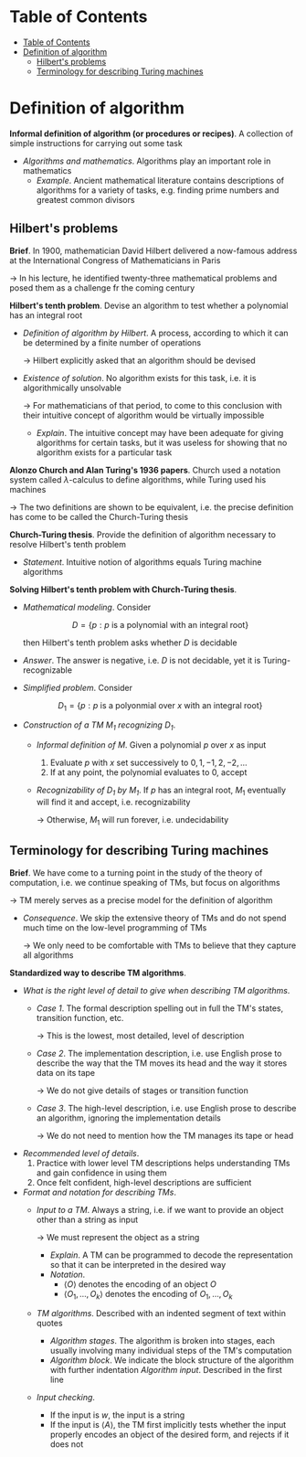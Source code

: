 <!-- TOC titleSize:1 tabSpaces:2 depthFrom:1 depthTo:6 withLinks:1 updateOnSave:1 orderedList:0 skip:0 title:1 charForUnorderedList:* -->
# Table of Contents
- [Table of Contents](#table-of-contents)
- [Definition of algorithm](#definition-of-algorithm)
  - [Hilbert's problems](#hilberts-problems)
  - [Terminology for describing Turing machines](#terminology-for-describing-turing-machines)
<!-- /TOC -->

# Definition of algorithm
**Informal definition of algorithm (or procedures or recipes)**. A collection of simple instructions for carrying out some task
* *Algorithms and mathematics*. Algorithms play an important role in mathematics
    * *Example*. Ancient mathematical literature contains descriptions of algorithms for a variety of tasks, e.g. finding prime numbers and greatest common divisors

## Hilbert's problems
**Brief**. In 1900, mathematician David Hilbert delivered a now-famous address at the International Congress of Mathematicians in Paris

$\to$ In his lecture, he identified twenty-three mathematical problems and posed them as a challenge fr the coming century

**Hilbert's tenth problem**. Devise an algorithm to test whether a polynomial has an integral root
* *Definition of algorithm by Hilbert*. A process, according to which it can be determined by a finite number of operations

    $\to$ Hilbert explicitly asked that an algorithm should be devised
* *Existence of solution*. No algorithm exists for this task, i.e. it is algorithmically unsolvable

    $\to$ For mathematicians of that period, to come to this conclusion with their intuitive concept of algorithm would be virtually impossible
    * *Explain*. The intuitive concept may have been adequate for giving algorithms for certain tasks, but it was useless for showing that no algorithm exists for a particular task

**Alonzo Church and Alan Turing's 1936 papers**. Church used a notation system called $\lambda$-calculus to define algorithms, while Turing used his machines

$\to$ The two definitions are shown to be equivalent, i.e. the precise definition has come to be called the Church-Turing thesis

**Church-Turing thesis**. Provide the definition of algorithm necessary to resolve Hilbert's tenth problem
* *Statement*. Intuitive notion of algorithms equals Turing machine algorithms

**Solving Hilbert's tenth problem with Church-Turing thesis**.
* *Mathematical modeling*. Consider

    $$D=\{p:p\text{ is a polynomial with an integral root}\}$$

    then Hilbert's tenth problem asks whether $D$ is decidable
* *Answer*. The answer is negative, i.e. $D$ is not decidable, yet it is Turing-recognizable
* *Simplified problem*. Consider

    $$D_1=\{p:p\text{ is a polyonmial over }x\text{ with an integral root}\}$$

* *Construction of a TM $M_1$ recognizing $D_1$*. 
    * *Informal definition of $M$*. Given a polynomial $p$ over $x$ as input
        1. Evaluate $p$ with $x$ set successively to $0,1,-1,2,-2,\dots$
        2. If at any point, the polynomial evaluates to $0$, accept
    * *Recognizability of $D_1$ by $M_1$*. If $p$ has an integral root, $M_1$ eventually will find it and accept, i.e. recognizability

        $\to$ Otherwise, $M_1$ will run forever, i.e. undecidability

## Terminology for describing Turing machines
**Brief**. We have come to a turning point in the study of the theory of computation, i.e. we continue speaking of TMs, but focus on algorithms

$\to$ TM merely serves as a precise model for the definition of algorithm
* *Consequence*. We skip the extensive theory of TMs and do not spend much time on the low-level programming of TMs

    $\to$ We only need to be comfortable with TMs to believe that they capture all algorithms

**Standardized way to describe TM algorithms**.
* *What is the right level of detail to give when describing TM algorithms*.
    * *Case 1*. The formal description spelling out in full the TM's states, transition function, etc.

        $\to$ This is the lowest, most detailed, level of description
    * *Case 2*. The implementation description, i.e. use English prose to describe the way that the TM moves its head and the way it stores data on its tape

        $\to$ We do not give details of stages or transition function
    * *Case 3*. The high-level description, i.e. use English prose to describe an algorithm, ignoring the implementation details

        $\to$ We do not need to mention how the TM manages its tape or head
* *Recommended level of details*.
    1. Practice with lower level TM descriptions helps understanding TMs and gain confidence in using them
    2. Once felt confident, high-level descriptions are sufficient
* *Format and notation for describing TMs*.
    * *Input to a TM*. Always a string, i.e. if we want to provide an object other than a string as input

        $\to$ We must represent the object as a string
        * *Explain*. A TM can be programmed to decode the representation so that it can be interpreted in the desired way
        * *Notation*. 
            * $\langle O\rangle$ denotes the encoding of an object $O$
            * $\langle O_1,\dots,O_k\rangle$ denotes the encoding of $O_1,\dots,O_k$
    * *TM algorithms*. Described with an indented segment of text within quotes
        * *Algorithm stages*. The algorithm is broken into stages, each usually involving many individual steps of the TM's computation
        * *Algorithm block*. We indicate the block structure of the algorithm with further indentation
         *Algorithm input*. Described in the first line
    * *Input checking*.
        * If the input is $w$, the input is a string
        * If the input is $\langle A\rangle$, the TM first implicitly tests whether the input properly encodes an object of the desired form, and rejects if it does not